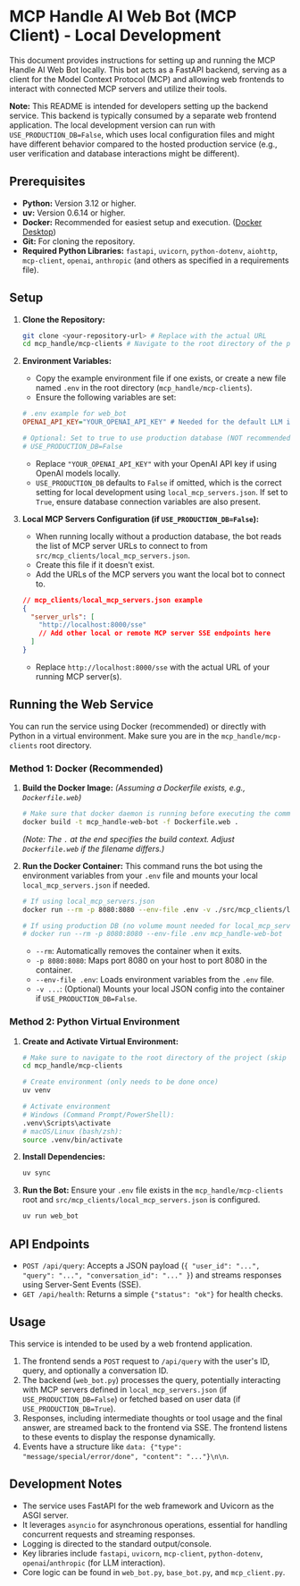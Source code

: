 # MCP Handle AI Web Bot (MCP Client) - Local Development

This document provides instructions for setting up and running the MCP Handle AI Web Bot locally. This bot acts as a FastAPI backend, serving as a client for the Model Context Protocol (MCP) and allowing web frontends to interact with connected MCP servers and utilize their tools.

**Note:** This README is intended for developers setting up the backend service. This backend is typically consumed by a separate web frontend application. The local development version can run with `USE_PRODUCTION_DB=False`, which uses local configuration files and might have different behavior compared to the hosted production service (e.g., user verification and database interactions might be different).

## Prerequisites

*   **Python:** Version 3.12 or higher.
*   **uv:** Version 0.6.14 or higher.
*   **Docker:** Recommended for easiest setup and execution. ([Docker Desktop](https://www.docker.com/products/docker-desktop/))
*   **Git:** For cloning the repository.
*   **Required Python Libraries:** `fastapi`, `uvicorn`, `python-dotenv`, `aiohttp`, `mcp-client`, `openai`, `anthropic` (and others as specified in a requirements file).

## Setup

1.  **Clone the Repository:**
    ```bash
    git clone <your-repository-url> # Replace with the actual URL
    cd mcp_handle/mcp-clients # Navigate to the root directory of the project
    ```

2.  **Environment Variables:**
    *   Copy the example environment file if one exists, or create a new file named `.env` in the root directory (`mcp_handle/mcp-clients`).
    *   Ensure the following variables are set:

    ```ini
    # .env example for web_bot
    OPENAI_API_KEY="YOUR_OPENAI_API_KEY" # Needed for the default LLM in local mode

    # Optional: Set to true to use production database (NOT recommended for local dev)
    # USE_PRODUCTION_DB=False 
    ```
    *   Replace `"YOUR_OPENAI_API_KEY"` with your OpenAI API key if using OpenAI models locally.
    *   `USE_PRODUCTION_DB` defaults to `False` if omitted, which is the correct setting for local development using `local_mcp_servers.json`. If set to `True`, ensure database connection variables are also present.

3.  **Local MCP Servers Configuration (if `USE_PRODUCTION_DB=False`):**
    *   When running locally without a production database, the bot reads the list of MCP server URLs to connect to from `src/mcp_clients/local_mcp_servers.json`.
    *   Create this file if it doesn't exist.
    *   Add the URLs of the MCP servers you want the local bot to connect to.

    ```json
    // mcp_clients/local_mcp_servers.json example
    {
      "server_urls": [
        "http://localhost:8000/sse" 
        // Add other local or remote MCP server SSE endpoints here
      ]
    }
    ```
    *   Replace `http://localhost:8000/sse` with the actual URL of your running MCP server(s).

## Running the Web Service

You can run the service using Docker (recommended) or directly with Python in a virtual environment. Make sure you are in the `mcp_handle/mcp-clients` root directory.

### Method 1: Docker (Recommended)

1.  **Build the Docker Image:**
    *(Assuming a Dockerfile exists, e.g., `Dockerfile.web`)*
    ```bash
    # Make sure that docker daemon is running before executing the command
    docker build -t mcp_handle-web-bot -f Dockerfile.web .
    ```
    *(Note: The `.` at the end specifies the build context. Adjust `Dockerfile.web` if the filename differs.)*

2.  **Run the Docker Container:**
    This command runs the bot using the environment variables from your `.env` file and mounts your local `local_mcp_servers.json` if needed.
    ```bash
    # If using local_mcp_servers.json
    docker run --rm -p 8080:8080 --env-file .env -v ./src/mcp_clients/local_mcp_servers.json:/app/src/mcp_clients/local_mcp_servers.json mcp_handle-web-bot

    # If using production DB (no volume mount needed for local_mcp_servers.json)
    # docker run --rm -p 8080:8080 --env-file .env mcp_handle-web-bot 
    ```
    *   `--rm`: Automatically removes the container when it exits.
    *   `-p 8080:8080`: Maps port 8080 on your host to port 8080 in the container.
    *   `--env-file .env`: Loads environment variables from the `.env` file.
    *   `-v ...`: (Optional) Mounts your local JSON config into the container if `USE_PRODUCTION_DB=False`.

### Method 2: Python Virtual Environment

1.  **Create and Activate Virtual Environment:**

    ```bash
    # Make sure to navigate to the root directory of the project (skip if already done)
    cd mcp_handle/mcp-clients
    ```

    ```bash
    # Create environment (only needs to be done once)
    uv venv

    # Activate environment
    # Windows (Command Prompt/PowerShell):
    .venv\Scripts\activate
    # macOS/Linux (bash/zsh):
    source .venv/bin/activate
    ```

2.  **Install Dependencies:**

    ```bash
    uv sync
    ```

3.  **Run the Bot:**
    Ensure your `.env` file exists in the `mcp_handle/mcp-clients` root and `src/mcp_clients/local_mcp_servers.json` is configured.
    ```bash
    uv run web_bot
    ```

## API Endpoints

*   `POST /api/query`: Accepts a JSON payload (`{ "user_id": "...", "query": "...", "conversation_id": "..." }`) and streams responses using Server-Sent Events (SSE).
*   `GET /api/health`: Returns a simple `{"status": "ok"}` for health checks.

## Usage

This service is intended to be used by a web frontend application.

1.  The frontend sends a `POST` request to `/api/query` with the user's ID, query, and optionally a conversation ID.
2.  The backend (`web_bot.py`) processes the query, potentially interacting with MCP servers defined in `local_mcp_servers.json` (if `USE_PRODUCTION_DB=False`) or fetched based on user data (if `USE_PRODUCTION_DB=True`).
3.  Responses, including intermediate thoughts or tool usage and the final answer, are streamed back to the frontend via SSE. The frontend listens to these events to display the response dynamically.
4.  Events have a structure like `data: {"type": "message/special/error/done", "content": "..."}\n\n`.

## Development Notes

*   The service uses FastAPI for the web framework and Uvicorn as the ASGI server.
*   It leverages `asyncio` for asynchronous operations, essential for handling concurrent requests and streaming responses.
*   Logging is directed to the standard output/console.
*   Key libraries include `fastapi`, `uvicorn`, `mcp-client`, `python-dotenv`, `openai`/`anthropic` (for LLM interaction).
*   Core logic can be found in `web_bot.py`, `base_bot.py`, and `mcp_client.py`. 